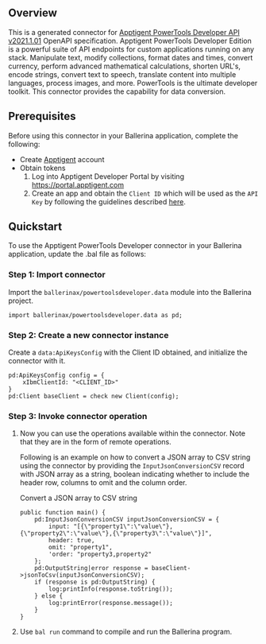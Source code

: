 ## Overview

This is a generated connector for [Apptigent PowerTools Developer API v2021.1.01](https://portal.apptigent.com/node/612) OpenAPI specification. 
Apptigent PowerTools Developer Edition is a powerful suite of API endpoints for custom applications running on any stack. 
Manipulate text, modify collections, format dates and times, convert currency, perform advanced mathematical calculations, shorten URL's, encode strings, convert text to speech, translate content into multiple languages, process images, and more. 
PowerTools is the ultimate developer toolkit. 
This connector provides the capability for data conversion.

## Prerequisites

Before using this connector in your Ballerina application, complete the following:

* Create [Apptigent](https://portal.apptigent.com/user/register) account
* Obtain tokens
    1. Log into Apptigent Developer Portal by visiting https://portal.apptigent.com
    2. Create an app and obtain the `Client ID` which will be used as the `API Key` by following the guidelines described [here](https://portal.apptigent.com/start).
 
## Quickstart

To use the Apptigent PowerTools Developer connector in your Ballerina application, update the .bal file as follows:

### Step 1: Import connector
Import the `ballerinax/powertoolsdeveloper.data` module into the Ballerina project.
```ballerina
import ballerinax/powertoolsdeveloper.data as pd;
```

### Step 2: Create a new connector instance
Create a `data:ApiKeysConfig` with the Client ID obtained, and initialize the connector with it. 
```ballerina
pd:ApiKeysConfig config = {
    xIbmClientId: "<CLIENT_ID>"
}
pd:Client baseClient = check new Client(config);
```

### Step 3: Invoke connector operation
1. Now you can use the operations available within the connector. Note that they are in the form of remote operations.

    Following is an example on how to convert a JSON array to CSV string using the connector by providing the `InputJsonConversionCSV` record with JSON array as a string, boolean indicating whether to include the header row, columns to omit and the column order.

    Convert a JSON array to CSV string

    ```ballerina
    public function main() {
        pd:InputJsonConversionCSV inputJsonConversionCSV = {
            input: "[{\"property1\":\"value\"},{\"property2\":\"value\"},{\"property3\":\"value\"}]",
            header: true,
            omit: "property1",
            'order: "property3,property2"
        };
        pd:OutputString|error response = baseClient->jsonToCsv(inputJsonConversionCSV);
        if (response is pd:OutputString) {
            log:printInfo(response.toString());
        } else {
            log:printError(response.message());
        }
    }
    ``` 

2. Use `bal run` command to compile and run the Ballerina program.
